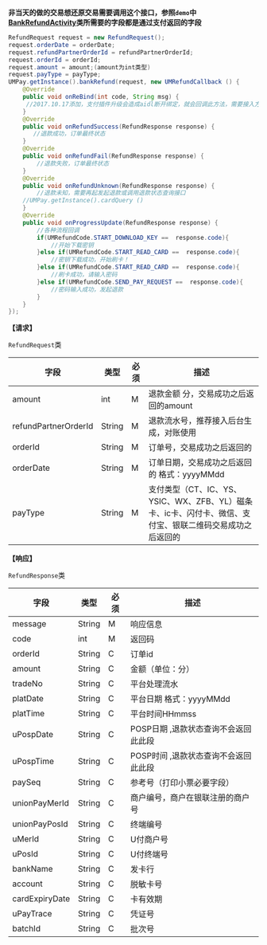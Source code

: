 **非当天的做的交易想还原交易需要调用这个接口，参照`demo`中[BankRefundActivity](https://github.com/mr-yang/PayPluginDemo/blob/master/app/src/main/java/com/umpay/payplugindemo/BankRefundActivity.java)类所需要的字段都是通过支付返回的字段**

```java
RefundRequest request = new RefundRequest();
request.orderDate = orderDate;
request.refundPartnerOrderId = refundPartnerOrderId;
request.orderId = orderId;
request.amount = amount;(amount为int类型)
request.payType = payType;
UMPay.getInstance().bankRefund(request, new UMRefundCallback () {
	@Override
	public void onReBind(int code, String msg) {
	 //2017.10.17添加，支付插件升级会造成aidl断开绑定，就会回调此方法，需要接入方按照demo重新绑定即可
	}
    @Override
    public void onRefundSuccess(RefundResponse response) {
       //退款成功，订单最终状态
    }
    @Override
    public void onRefundFail(RefundResponse response) {
        //退款失败，订单最终状态
    }
    @Override
    public void onRefundUnknown(RefundResponse response) {
        //退款未知，需要再起发起退款或调用退款状态查询接口
	//UMPay.getInstance().cardQuery ()
    }
	@Override
    public void onProgressUpdate(RefundResponse response) {
        //各种流程回调
        if(UMRefundCode.START_DOWNLOAD_KEY ==  response.code){
            //开始下载密钥
        }else if(UMRefundCode.START_READ_CARD ==  response.code){
            //密钥下载成功，开始刷卡！
        }else if(UMRefundCode.START_READ_CARD ==  response.code){
            //刷卡成功，请输入密码
        }else if(UMRefundCode.SEND_PAY_REQUEST ==  response.code){
            //密码输入成功，发起退款
        }
    }
});
```



**【请求】**

`RefundRequest`类

| 字段  | 类型  | 必须  | 描述  |
| ------------ | ------------ | ------------ | ------------ |
| amount  | int  | M  | 退款金额 分，交易成功之后返回的amount  |
| refundPartnerOrderId  | String  | M | 退款流水号，推荐接入后台生成，对账使用  |
| orderId  | String  | M  | 订单号，交易成功之后返回的  |
| orderDate  | String  | M  | 订单日期，交易成功之后返回的 格式：yyyyMMdd  |
| payType  | String  | M  | 支付类型（CT、IC、YS、YSIC、WX、ZFB、YL）磁条卡、ic卡、闪付卡、微信、支付宝、银联二维码交易成功之后返回的  |


**【响应】**

`RefundResponse`类

| 字段  | 类型  | 必须  | 描述  |
| ------------ | ------------ | ------------ | ------------ |
| message  | String  | M  | 响应信息  |
| code  | int  | M  | 返回码  |
| orderId  | String  | C  | 订单id  |
| amount  | String  | C  | 金额（单位：分）  |
| tradeNo  | String  | C  | 平台处理流水  |
| platDate  | String  | C  | 平台日期 格式：yyyyMMdd  |
| platTime  | String  | C  | 平台时间HHmmss  |
| uPospDate  | String  | C  | POSP日期 ,退款状态查询不会返回此此段  |
| uPospTime  | String  |  C | POSP时间 ,退款状态查询不会返回此此段  |
| paySeq  | String  | C  | 参考号（打印小票必要字段）  |
| unionPayMerId  | String  | C  | 商户编号，商户在银联注册的商户号  |
| unionPayPosId  | String  |  C | 终端编号  |
| uMerId  | String  | C  | U付商户号  |
| uPosId  | String  | C  | U付终端号  |
| bankName  | String  | C  | 发卡行  |
| account  | String  | C  | 脱敏卡号  |
| cardExpiryDate  | String  | C  | 卡有效期  |
| uPayTrace  | String  | C  | 凭证号  |
| batchId  | String  | C  | 批次号  |